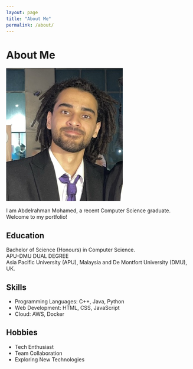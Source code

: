 ```yaml
---
layout: page
title: "About Me"
permalink: /about/
---
```


# About Me

![My Picture](assets/images/pics/Boda.jpeg)

I am Abdelrahman Mohamed, a recent Computer Science graduate. Welcome to my portfolio!

## Education

Bachelor of Science (Honours) in Computer Science. <br>
APU-DMU DUAL DEGREE <br>
Asia Pacific University (APU), Malaysia and De Montfort University (DMU), UK.


## Skills

- Programming Languages: C++, Java, Python
- Web Development: HTML, CSS, JavaScript
- Cloud: AWS, Docker


## Hobbies

- Tech Enthusiast
- Team Collaboration
- Exploring New Technologies

